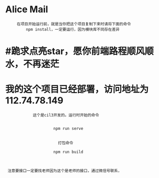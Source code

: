 
#                           Alice Mail
         在项目开始运行前，就是当你把这个项目复制下来时请将下面的命令
             npm install，一定要运行，因为模块库不同存在差异


                 
#          #跪求点亮star，愿你前端路程顺风顺水，不再迷茫

              
#                我的这个项目已经部署，访问地址为112.74.78.149
      
              
                这个是cil3开发的。运行时开始的命令


                         npm run serve


                           打包命令

                         npm run build
    


     注意要接口一定要找老师因为这个是老师的接口，通过微信号联系，



